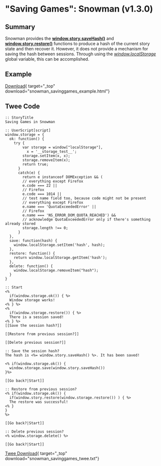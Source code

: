 # "Saving Games": Snowman (v1.3.0)

## Summary

Snowman provides the **[window.story.saveHash()](https://videlais.github.io/snowman/1/window_story/functions/saveHash.html)** and **[window.story.restore()](https://videlais.github.io/snowman/1/window_story/functions/restore.html)** functions to produce a hash of the current story state and then recover it. However, it does not provide a mechanism for saving the hash between sessions. Through using the *[window.localStorage](https://developer.mozilla.org/en-US/docs/Web/API/Window/localStorage)* global variable, this can be accomplished.

## Example

[Download](snowman_savinggames_example.html){ target="_top" download="snowman_savinggames_example.html"}

## Twee Code

```twee
:: StoryTitle
Saving Games in Snowman

:: UserScript[script]
window.storage = {
  ok: function() {
    try {
        var storage = window["localStorage"],
          x = '__storage_test__';
        storage.setItem(x, x);
        storage.removeItem(x);
        return true;
      }
      catch(e) {
        return e instanceof DOMException && (
        // everything except Firefox
        e.code === 22 ||
        // Firefox
        e.code === 1014 ||
        // test name field too, because code might not be present
        // everything except Firefox
        e.name === 'QuotaExceededError' ||
        // Firefox
        e.name === 'NS_ERROR_DOM_QUOTA_REACHED') &&
        // acknowledge QuotaExceededError only if there's something already stored
        storage.length !== 0;
      }
  },
  save: function(hash) {
    window.localStorage.setItem('hash', hash);
  },
  restore: function() {
    return window.localStorage.getItem('hash');
  },
  delete: function() {
    window.localStorage.removeItem("hash");
  }
}

:: Start
<%
  if(window.storage.ok()) { %>
  Window storage works!
<% } %>  
<%
  if(window.storage.restore()) { %>
  There is a session saved!
<% } %>
[[Save the session hash?]]

[[Restore from previous session?]]

[[Delete previous session?]]

:: Save the session hash?
The hash is <%= window.story.saveHash() %>. It has been saved!

<% if(window.storage.ok()) {
  window.storage.save(window.story.saveHash())
}%>

[[Go back?|Start]]

:: Restore from previous session?
<% if(window.storage.ok()) {
  if(window.story.restore(window.storage.restore()) ) { %>
  The restore was successful!
<% }
}
%>

[[Go back?|Start]]

:: Delete previous session?
<% window.storage.delete() %>

[[Go back?|Start]]
```

[Twee Download](snowman_savinggames_twee.txt){ target="_top" download="snowman_savinggames_twee.txt"}
